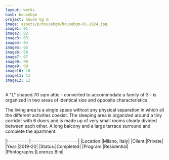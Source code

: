 ```yaml
---
layout: works
hash: housebgm
project: house bg m
image: assets/p/housebgm/housebgm-01-1024.jpg
image1: 01
image2: 02
image3: 03
image4: 04
image5: 05
image6: 06
image7: 07
image8: 08
image9: 09
image10: 10
image11: 11
image12: 12
---
```

A "L" shaped 70 sqm attic - converted to accommodate a family of 3 - is organized in two areas of identical size and opposite characteristics.

The living area is a single space without any physical separation in which all the different activities coexist. The sleeping area is organized around a tiny corridor with 6 doors and is made up of very small rooms clearly divided between each other. A long balcony and a large terrace surround and complete the apartment.

|:----------|:-----------------------|
|Location:|Milano, Italy|
|Client:|Private|
|Year:|2019-20|
|Status:|Completed|
|Program:|Residential|
|Photographs:|Lorenzo Bini|
